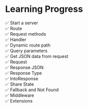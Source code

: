 # Learning Progress

✅ Start a server\
✅ Route\
✅ Request methods\
✅ Handler\
✅ Dynamic route path\
✅ Query parameters\
✅ Get JSON data from request\
✅ Request\
✅ Response JSON\
✅ Response Type\
✅ IntoResponse\
✅ Share State\
✅ Fallback and Not Found\
✅ Middleware\
✅ Extensions
